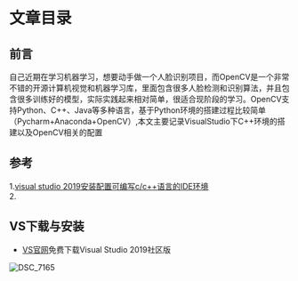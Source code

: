 # 文章目录

## 前言

自己近期在学习机器学习，想要动手做一个人脸识别项目，而OpenCV是一个非常不错的开源计算机视觉和机器学习库，里面包含很多人脸检测和识别算法，并且包含很多训练好的模型，实际实践起来相对简单，很适合现阶段的学习。OpenCV支持Python、C++、Java等多种语言，基于Python环境的搭建过程比较简单（Pycharm+Anaconda+OpenCV）,本文主要记录VisualStudio下C++环境的搭建以及OpenCV相关的配置

## 参考

1.[visual studio 2019安装配置可编写c/c++语言的IDE环境](https://blog.csdn.net/digitalkee/article/details/104499579?utm_medium=distribute.pc_relevant.none-task-blog-BlogCommendFromMachineLearnPai2-1.nonecase&depth_1-utm_source=distribute.pc_relevant.none-task-blog-BlogCommendFromMachineLearnPai2-1.nonecase)  
2.[]()

## VS下载与安装

- [VS官网](https://visualstudio.microsoft.com/zh-hans/downloads/)免费下载Visual Studio 2019社区版

![DSC_7165](https://github.com/msli121/Blog/tree/master/images/DSC_7165.jpg)